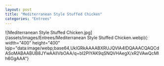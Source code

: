 ```yaml
---
layout: post
title: "Mediterranean Style Stuffed Chicken"
categories: "Entrees"
---
```

![Mediterranean Style Stuffed Chicken.jpg](/assets/images/Entrees/Mediterranean Style Stuffed Chicken.webp){: width="400" height="400" lqip="data:image/webp;base64,UklGRkAAAABXRUJQVlA4IDQAAACQAQCdASoMABAABUB8JYwAAlIVbOAA/q+bI2PIYAK9qSNQVHAegX/xR2VAwQcMlh6GgAAA"}

